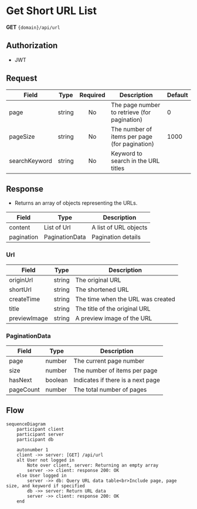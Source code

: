 # Get Short URL List

**GET** `{domain}/api/url`

## Authorization

* JWT

## Request

| Field         | Type   | Required | Description                                 | Default |
| ------------- | ------ | :------: | ------------------------------------------- | ------- |
| page          | string |    No    | The page number to retrieve (for pagination) | 0       |
| pageSize      | string |    No    | The number of items per page (for pagination) | 1000    |
| searchKeyword | string |    No    | Keyword to search in the URL titles          |         |

## Response

* Returns an array of objects representing the URLs.

| Field      | Type             | Description               |
| ---------- | ---------------- | ------------------------- |
| content    | List of Url      | A list of URL objects     |
| pagination | PaginationData   | Pagination details        |

### Url

| Field        | Type   | Description                    |
| ------------ | ------ | ------------------------------ |
| originUrl    | string | The original URL               |
| shortUrl     | string | The shortened URL              |
| createTime   | string | The time when the URL was created |
| title        | string | The title of the original URL  |
| previewImage | string | A preview image of the URL     |

### PaginationData

| Field   | Type    | Description                  |
| ------- | ------- | ---------------------------- |
| page    | number  | The current page number      |
| size    | number  | The number of items per page |
| hasNext | boolean | Indicates if there is a next page |
| pageCount | number | The total number of pages    |

## Flow

```mermaid
sequenceDiagram
    participant client
    participant server
    participant db
    
    autonumber 1
    client ->> server: [GET] /api/url
    alt User not logged in
        Note over client, server: Returning an empty array
        server ->> client: response 200: OK
    else User logged in
        server ->> db: Query URL data table<br>Include page, page size, and keyword if specified
        db ->> server: Return URL data
        server ->> client: response 200: OK
    end
```
